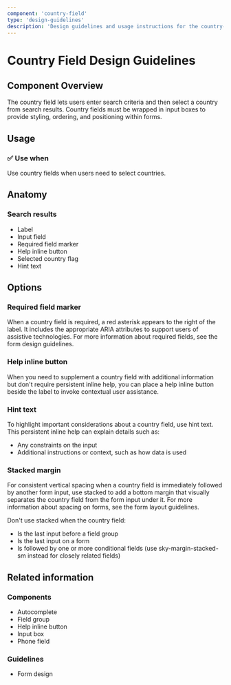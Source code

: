 ```yaml
---
component: 'country-field'
type: 'design-guidelines'
description: 'Design guidelines and usage instructions for the country-field component extracted from SKY UX documentation.'
---
```


# Country Field Design Guidelines

## Component Overview
The country field lets users enter search criteria and then select a country from search results. Country fields must be wrapped in input boxes to provide styling, ordering, and positioning within forms.

## Usage

### ✅ Use when

Use country fields when users need to select countries.

## Anatomy

### Search results

- Label
- Input field
- Required field marker
- Help inline button
- Selected country flag
- Hint text

## Options

### Required field marker

When a country field is required, a red asterisk appears to the right of the label. It includes the appropriate ARIA attributes to support users of assistive technologies. For more information about required fields, see the form design guidelines.

### Help inline button

When you need to supplement a country field with additional information but don't require persistent inline help, you can place a help inline button beside the label to invoke contextual user assistance.

### Hint text

To highlight important considerations about a country field, use hint text. This persistent inline help can explain details such as:

- Any constraints on the input
- Additional instructions or context, such as how data is used

### Stacked margin

For consistent vertical spacing when a country field is immediately followed by another form input, use stacked to add a bottom margin that visually separates the country field from the form input under it. For more information about spacing on forms, see the form layout guidelines.

Don't use stacked when the country field:

- Is the last input before a field group
- Is the last input on a form
- Is followed by one or more conditional fields (use sky-margin-stacked-sm instead for closely related fields)

## Related information

### Components

- Autocomplete
- Field group
- Help inline button
- Input box
- Phone field

### Guidelines

- Form design